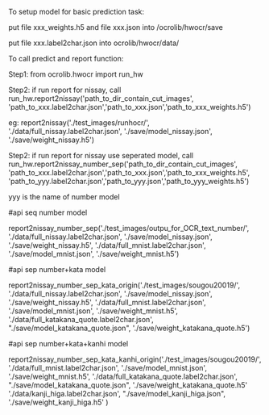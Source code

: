 To setup model for basic prediction task:

put file xxx_weights.h5 and file xxx.json into /ocrolib/hwocr/save

put file xxx.label2char.json into ocrolib/hwocr/data/

To call predict and report function:

Step1: from ocrolib.hwocr import run_hw

Step2: if run report for nissay, call run_hw.report2nissay('path_to_dir_contain_cut_images',
'path_to_xxx.label2char.json','path_to_xxx.json','path_to_xxx_weights.h5')

eg: report2nissay('./test_images/runhocr/',
                  './data/full_nissay.label2char.json',
                  './save/model_nissay.json',
                  './save/weight_nissay.h5')


Step2: if run report for nissay use seperated model, call run_hw.report2nissay_number_sep('path_to_dir_contain_cut_images',
'path_to_xxx.label2char.json','path_to_xxx.json','path_to_xxx_weights.h5',
'path_to_yyy.label2char.json','path_to_yyy.json','path_to_yyy_weights.h5')

yyy is the name of number model

#api seq number model

report2nissay_number_sep('./test_images/outpu_for_OCR_text_number/',
                  './data/full_nissay.label2char.json',
                  './save/model_nissay.json',
                  './save/weight_nissay.h5',
                  './data/full_mnist.label2char.json',
                  './save/model_mnist.json',
                  './save/weight_mnist.h5')

#api sep number+kata model

report2nissay_number_sep_kata_origin('./test_images/sougou20019/',
                                     './data/full_nissay.label2char.json',
                                     './save/model_nissay.json',
                                     './save/weight_nissay.h5',
                                     './data/full_mnist.label2char.json',
                                     './save/model_mnist.json',
                                     './save/weight_mnist.h5',
                                     './data/full_katakana_quote.label2char.json',
                                     "./save/model_katakana_quote.json",
                                     './save/weight_katakana_quote.h5')

#api sep number+kata+kanhi model

report2nissay_number_sep_kata_kanhi_origin('./test_images/sougou20019/',
                                         './data/full_mnist.label2char.json',
                                         './save/model_mnist.json',
                                         './save/weight_mnist.h5',
                                         './data/full_katakana_quote.label2char.json',
                                         "./save/model_katakana_quote.json",
                                         './save/weight_katakana_quote.h5'
                                         './data/kanji_higa.label2char.json',
                                         "./save/model_kanji_higa.json",
                                          './save/weight_kanji_higa.h5'
                                               )